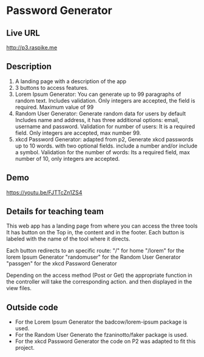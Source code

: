 # Password Generator

## Live URL
<http://p3.raspike.me>

## Description
1. A landing page with a description of the app
2. 3 buttons to access features.
3. Lorem Ipsum Generator: You can generate up to 99 paragraphs of
   random text. Includes validation. Only integers are accepted,
   the field is required. Maximum value of 99
4. Random User Generator: Generate random data for users by default Includes
   name and address, it has three additional options: email, username and
   password. Validation for number of users: It is a required field. Only
    integers are accepted, max number 99.
5. xkcd Password Generator: adapted from p2, Generate xkcd passwords up to 10
   words. with two optional fields. include a number and/or include a symbol.
   Validation for the number of words: Its a required field, max number of 10,
   only integers are accepted.


## Demo
<https://youtu.be/FJTTcZn1ZS4>

## Details for teaching team
This web app has a landing page from where you can access the three tools
It has button on the Top in, the content and in the footer.
Each button is labeled with the name of the tool where it directs.

Each button redirects to an specific route:
"/" for home
"/lorem" for the lorem Ipsum Generator
"randomuser" for the Random User Generator
"passgen" for the xkcd Password Generator

Depending on the access method (Post or Get) the appropriate function in the
controller will take the corresponding action.
 and then displayed in the view files.

## Outside code
* For the Lorem Ipsum Generator the badcow/lorem-ipsum package is used.
* For the Random User Generato the fzaninotto/faker package is used.
* For the xkcd Password Generator the code on P2 was adapted to fit this project.
